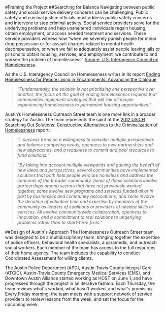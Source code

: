 #Framing the Project
##Searching for Balance
Navigating between public safety and social service delivery concerns can be challenging. Public safety and criminal justice officials must address public safety concerns and intervene to stop criminal activity. Social service providers solve for the underlying problems and help unsheltered individuals regain housing, obtain employment, or access needed treatment and services. These service providers witness how “when we severely punish people for minor drug possession or for assault charges related to mental health decompensation, or when we fail to adequately assist people leaving jails or prisons to obtain housing, services, and employment, we contribute to and worsen the problem of homelessness" [Source: U.S. Interagency Council on Homelessness]( https://www.usich.gov/solutions/criminal-justice/).

As the U.S. Interagency Council on Homelessness writes in its report [Ending Homelessness for People Living in Encampments: Advancing the Dialogue](https://www.usich.gov/resources/uploads/asset_library/Ending_Homelessness_for_People_Living_in_Encampments_Aug2015.pdf):

>*“Fundamentally, the solution is not prioritizing one perspective over another; the focus on the goal of ending homelessness requires that communities implement strategies that will link all people experiencing homelessness to permanent housing opportunities.”*

Austin’s Homelessness Outreach Street team is one more link in a broader strategy for Austin. The team represents the spirit of the [2012 USICH Searching Out Solutions: Constructive Alternatives to the Criminalization of Homelessness](https://www.usich.gov/resources/uploads/asset_library/RPT_SoS_March2012.pdf ) report:

> *“…success turns on a willingness to consider multiple perspectives and balance competing needs, openness to new partnerships and new approaches, and a readiness to commit and pool resources to fund solutions.”*  

>*“By taking into account multiple viewpoints and gaining the benefit of new ideas and perspectives, several communities have implemented solutions that both help people who are homeless and address the concerns of the broader community. Some of these solutions involve partnerships among sectors that have not previously worked together, some involve new programs and services funded all or in part by businesses and community associations, and some involve the donation of volunteer time and expertise by members of the community as leaders of coalitions or providers of needed skills or services. All involve communitywide collaboration, openness to innovation, and a commitment to real solutions to underlying problems rather than to short-term fixes.”*

##Design of Austin's Approach
The Homelessness Outreach Street team was designed to be a multidisciplinary team, bringing together the expertise of police officers, behavioral health specialists, a paramedic, and outreach social workers. Each member of the team has access to the full resources of their home agency.  The team includes the capability to conduct Coordinated Assessment for willing clients. 

The Austin Police Department (APD), Austin-Travis County Integral Care (ATCIC), Austin-Travis County Emergency Medical Services (EMS), and Downtown Austin Alliance started working as HOST on June 1, and have progressed through the project in an iterative fashion.  Each Thursday, the team reviews what's worked, what hasn't worked, and what's promising.  Every Friday morning, the team meets with a support network of service providers to review lessons from the week, and set the focus for the upcoming week.
